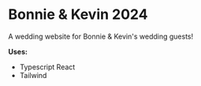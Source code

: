 # Bonnie & Kevin 2024

A wedding website for Bonnie & Kevin's wedding guests!

<b> Uses: </b>
* Typescript React
* Tailwind

